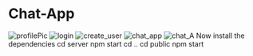 # Chat-App

![profilePic](https://github.com/user-attachments/assets/daf5d2c2-05e2-4c39-b9d7-b9fe46183419)
![login](https://github.com/user-attachments/assets/7b0ab7d4-76ad-4832-94c0-f47e973c985e)
![create_user](https://github.com/user-attachments/assets/c11dffe5-7f36-4b15-af9f-adada23121bd)
![chat_app](https://github.com/user-attachments/assets/1de22a43-6de2-4957-abe0-4fcf5c76db57)
![chat_A](https://github.com/user-attachments/assets/10bdff89-8dc9-4dfe-92a1-e824538fe055)
Now install the dependencies
cd server
npm start
cd ..
cd public
npm start
